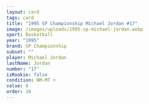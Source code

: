 ```yaml
---
layout: card
tags: card
title: "1995 SP Championship Michael Jordan #17"
image: /images/uploads/1995-sp-michael-jordan.webp
sport: Basketball
year: "1995"
brand: SP Championship
subset: ""
player: Michael Jordan
lastName: Jordan
number: "17"
isRookie: false
condition: NM-MT +
value: 6
order: 10
---
```

